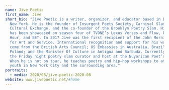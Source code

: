 ```yaml
---
name: Jive Poetic
first_name: Jive
short_bio: "Jive Poetic is a writer, organizer, and educator based in Brooklyn,
  New York. He is the founder of Insurgent Poets Society, Carnival Slam:
  Cultural Exchange, and the co-founder of the Brooklyn Poetry Slam. His work
  has been showcased on season four of TVONE’s Lexus Verses and Flow, PBS News
  Hour, and BET. In 2017 Jive was the first recipient of the John Morning Award
  for Art and Service. International recognition and support for his work has
  come from the British Arts Council; US Embassies in Australia, Brazil, and
  Poland; and the Minister Of Culture in Antigua and Barbuda. Currently, Jive is
  the Friday night poetry slam curator and host at the Nuyorican Poet’s Café.
  When he is not on tour, he teaches poetry and hip–hop workshops to at risk
  youth in New York City and the surrounding area."
portraits:
  - media: 2020/08/jive-poetic-2020-08
website: www.jivepoetic.net/#home
---
```

